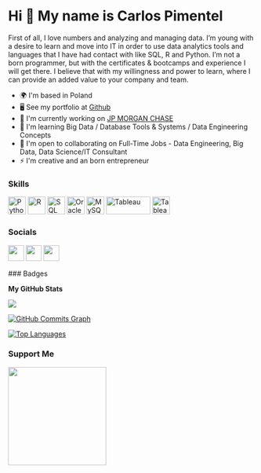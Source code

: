 Hi 👋 My name is Carlos Pimentel
================================

First of all, I love numbers and analyzing and managing data. I’m young with a desire to learn and move into IT in order to use data analytics tools and languages that I have had contact with like SQL, R and Python. I’m not a born programmer, but with the certificates & bootcamps and experience I will get there. I believe that with my willingness and power to learn, where I can provide an added value to your company and team.

* 🌍  I'm based in Poland
* 🖥️  See my portfolio at [Github](http://github.com/carlosbpi)
* 🚀  I'm currently working on [JP MORGAN CHASE](http://www.jpmorganchase.com/)
* 🧠  I'm learning Big Data / Database Tools & Systems / Data Engineering Concepts
* 🤝  I'm open to collaborating on Full-Time Jobs - Data Engineering, Big Data, Data Science/IT Consultant
* ⚡  I'm creative and an born entrepreneur

### Skills

<p align="left">
<a href="https://www.python.org/" target="_blank" rel="noreferrer"><img src="https://raw.githubusercontent.com/danielcranney/readme-generator/main/public/icons/skills/python-colored.svg" width="36" height="36" alt="Python" /></a>
<a href="https://www.r-project.org/" target="_blank" rel="noreferrer"><img src="https://i0.wp.com/cdn.iconscout.com/icon/free/png-256/r-project-3628419-3032254.png" width="36" height="36" alt="R" /></a>
<a href="https://www.mysql.com/" target="_blank" rel="noreferrer"><img src="https://1.bp.blogspot.com/-bqIlLy4An50/YN97YTB3urI/AAAAAAAAKaE/9B333slCRdADrVpgq7tCp84S7TcJGZPZwCLcBGAsYHQ/s624/AzureSQLDBUser00.png" width="36" height="36" alt="SQL" /></a>
<a href="https://www.oracle.com/uk/index.html" target="_blank" rel="noreferrer"><img src="https://raw.githubusercontent.com/danielcranney/readme-generator/main/public/icons/skills/oracle-colored.svg" width="36" height="36" alt="Oracle" /></a>
<a href="https://www.mysql.com/" target="_blank" rel="noreferrer"><img src="https://raw.githubusercontent.com/danielcranney/readme-generator/main/public/icons/skills/mysql-colored.svg" width="36" height="36" alt="MySQL" /></a>
<a href="https://www.tableau.com/" target="_blank" rel="noreferrer"><img src="https://www.starburst.io/wp-content/uploads/2021/04/Tableau_Logo_transparent.png" width="90" height="36" alt="Tableau" /></a>
<a href="https://www.tableau.com/" target="_blank" rel="noreferrer"><img src="https://w7.pngwing.com/pngs/698/1010/png-transparent-alteryx-computer-software-service-information-business-intelligence-others-miscellaneous-blue-company-thumbnail.png" width="36" height="36" alt="Tableau" /></a>
</p>

### Socials

<p align="left"> <a href="https://www.github.com/carlosbpi" target="_blank" rel="noreferrer"><img src="https://raw.githubusercontent.com/danielcranney/readme-generator/main/public/icons/socials/github.svg" width="32" height="32" /></a> <a href="https://www.linkedin.com/in/carlos-bpimentel/" target="_blank" rel="noreferrer"><img src="https://raw.githubusercontent.com/danielcranney/readme-generator/main/public/icons/socials/linkedin.svg" width="32" height="32" /></a> <a href="https://www.stackoverflow.com/users/charlespi" target="_blank" rel="noreferrer"><img src="https://raw.githubusercontent.com/danielcranney/readme-generator/main/public/icons/socials/stackoverflow.svg" width="32" height="32" /></a></p>
### Badges

<b>My GitHub Stats</b>

<a href="http://www.github.com/carlosbpi"><img src="https://github-readme-streak-stats.herokuapp.com/?user=carlosbpi&stroke=ffffff&background=1c1917&ring=0891b2&fire=0891b2&currStreakNum=ffffff&currStreakLabel=0891b2&sideNums=ffffff&sideLabels=ffffff&dates=ffffff&hide_border=true" /></a>

<a href="http://www.github.com/carlosbpi"><img src="https://activity-graph.herokuapp.com/graph?username=carlosbpi&bg_color=1c1917&color=ffffff&line=0891b2&point=ffffff&area_color=1c1917&area=true&hide_border=true&custom_title=GitHub%20Commits%20Graph" alt="GitHub Commits Graph" /></a>

<a href="https://github.com/carlosbpi" align="left"><img src="https://github-readme-stats.vercel.app/api/top-langs/?username=carlosbpi&langs_count=10&title_color=0891b2&text_color=ffffff&icon_color=0891b2&bg_color=1c1917&hide_border=true&locale=en&custom_title=Top%20%Languages" alt="Top Languages" /></a>

### Support Me

<a href="https://www.buymeacoffee.com/carlospi97"><img src="https://cdn.buymeacoffee.com/buttons/v2/default-yellow.png" width="200" /></a>
